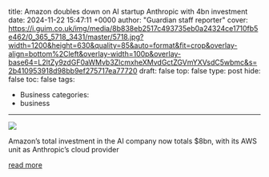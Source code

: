 title: Amazon doubles down on AI startup Anthropic with 4bn investment
date: 2024-11-22 15:47:11 +0000
author: "Guardian staff reporter"
cover: https://i.guim.co.uk/img/media/8b838eb2517c493735eb0a24324ce1710fb5e462/0_365_5718_3431/master/5718.jpg?width=1200&height=630&quality=85&auto=format&fit=crop&overlay-align=bottom%2Cleft&overlay-width=100p&overlay-base64=L2ltZy9zdGF0aWMvb3ZlcmxheXMvdGctZGVmYXVsdC5wbmc&s=2b410953918d98bb9ef275717ea77720
draft: false
top: false
type: post
hide: false
toc: false
tags:
  - Business
categories:
  - business
---

![](https://i.guim.co.uk/img/media/8b838eb2517c493735eb0a24324ce1710fb5e462/0_365_5718_3431/master/5718.jpg?width=1200&height=630&quality=85&auto=format&fit=crop&overlay-align=bottom%2Cleft&overlay-width=100p&overlay-base64=L2ltZy9zdGF0aWMvb3ZlcmxheXMvdGctZGVmYXVsdC5wbmc&s=2b410953918d98bb9ef275717ea77720)

Amazon’s total investment in the AI company now totals $8bn, with its AWS unit as Anthropic’s cloud provider

[read more](https://www.theguardian.com/technology/2024/nov/22/amazon-anthropic-ai-investment)
